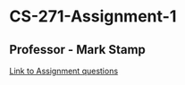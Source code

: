 # CS-271-Assignment-1

## Professor - Mark Stamp

[Link to Assignment questions](https://www.cs.sjsu.edu/~stamp/CS271/syllabus/syllabusFall25.html#:~:text=Assignment%201%3A%20Due,AI%20generated%20music%3F)